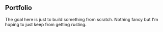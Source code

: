 ## Portfolio
The goal here is just to build something from scratch. Nothing fancy but I'm hoping to just keep from getting rusting. 
